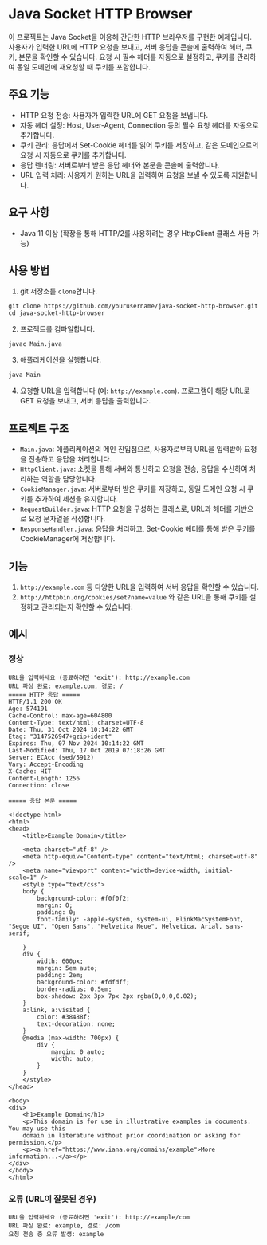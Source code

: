 # Java Socket HTTP Browser

이 프로젝트는 Java Socket을 이용해 간단한 HTTP 브라우저를 구현한 예제입니다. 사용자가 입력한 URL에 HTTP 요청을 보내고, 서버 응답을 콘솔에 출력하여 헤더, 쿠키, 본문을 확인할 수 있습니다. 요청 시 필수 헤더를 자동으로 설정하고, 쿠키를 관리하여 동일 도메인에 재요청할 때 쿠키를 포함합니다.

## 주요 기능
- HTTP 요청 전송: 사용자가 입력한 URL에 GET 요청을 보냅니다.
- 자동 헤더 설정: Host, User-Agent, Connection 등의 필수 요청 헤더를 자동으로 추가합니다.
- 쿠키 관리: 응답에서 Set-Cookie 헤더를 읽어 쿠키를 저장하고, 같은 도메인으로의 요청 시 자동으로 쿠키를 추가합니다.
- 응답 렌더링: 서버로부터 받은 응답 헤더와 본문을 콘솔에 출력합니다.
- URL 입력 처리: 사용자가 원하는 URL을 입력하여 요청을 보낼 수 있도록 지원합니다.

## 요구 사항
- Java 11 이상 (확장을 통해 HTTP/2를 사용하려는 경우 HttpClient 클래스 사용 가능)

## 사용 방법
1.  git 저장소를 `clone`합니다.
```
git clone https://github.com/yourusername/java-socket-http-browser.git
cd java-socket-http-browser
```

2.	프로젝트를 컴파일합니다.
```
javac Main.java
```

3.	애플리케이션을 실행합니다.
```
java Main
```

4.	요청할 URL을 입력합니다 (예: `http://example.com`). 프로그램이 해당 URL로 GET 요청을 보내고, 서버 응답을 출력합니다.

## 프로젝트 구조
- `Main.java`: 애플리케이션의 메인 진입점으로, 사용자로부터 URL을 입력받아 요청을 전송하고 응답을 처리합니다.
- `HttpClient.java`: 소켓을 통해 서버와 통신하고 요청을 전송, 응답을 수신하여 처리하는 역할을 담당합니다.
- `CookieManager.java`: 서버로부터 받은 쿠키를 저장하고, 동일 도메인 요청 시 쿠키를 추가하여 세션을 유지합니다.
- `RequestBuilder.java`: HTTP 요청을 구성하는 클래스로, URL과 헤더를 기반으로 요청 문자열을 작성합니다.
- `ResponseHandler.java`: 응답을 처리하고, Set-Cookie 헤더를 통해 받은 쿠키를 CookieManager에 저장합니다.

## 기능
1.	`http://example.com` 등 다양한 URL을 입력하여 서버 응답을 확인할 수 있습니다.
2.	`http://httpbin.org/cookies/set?name=value` 와 같은 URL을 통해 쿠키를 설정하고 관리되는지 확인할 수 있습니다.

## 예시
### 정상
```
URL을 입력하세요 (종료하려면 'exit'): http://example.com
URL 파싱 완료: example.com, 경로: /
===== HTTP 응답 =====
HTTP/1.1 200 OK
Age: 574191
Cache-Control: max-age=604800
Content-Type: text/html; charset=UTF-8
Date: Thu, 31 Oct 2024 10:14:22 GMT
Etag: "3147526947+gzip+ident"
Expires: Thu, 07 Nov 2024 10:14:22 GMT
Last-Modified: Thu, 17 Oct 2019 07:18:26 GMT
Server: ECAcc (sed/5912)
Vary: Accept-Encoding
X-Cache: HIT
Content-Length: 1256
Connection: close

===== 응답 본문 =====

<!doctype html>
<html>
<head>
    <title>Example Domain</title>

    <meta charset="utf-8" />
    <meta http-equiv="Content-type" content="text/html; charset=utf-8" />
    <meta name="viewport" content="width=device-width, initial-scale=1" />
    <style type="text/css">
    body {
        background-color: #f0f0f2;
        margin: 0;
        padding: 0;
        font-family: -apple-system, system-ui, BlinkMacSystemFont, "Segoe UI", "Open Sans", "Helvetica Neue", Helvetica, Arial, sans-serif;
        
    }
    div {
        width: 600px;
        margin: 5em auto;
        padding: 2em;
        background-color: #fdfdff;
        border-radius: 0.5em;
        box-shadow: 2px 3px 7px 2px rgba(0,0,0,0.02);
    }
    a:link, a:visited {
        color: #38488f;
        text-decoration: none;
    }
    @media (max-width: 700px) {
        div {
            margin: 0 auto;
            width: auto;
        }
    }
    </style>    
</head>

<body>
<div>
    <h1>Example Domain</h1>
    <p>This domain is for use in illustrative examples in documents. You may use this
    domain in literature without prior coordination or asking for permission.</p>
    <p><a href="https://www.iana.org/domains/example">More information...</a></p>
</div>
</body>
</html>
```

### 오류 (URL이 잘못된 경우)

```
URL을 입력하세요 (종료하려면 'exit'): http://example/com
URL 파싱 완료: example, 경로: /com
요청 전송 중 오류 발생: example
```
